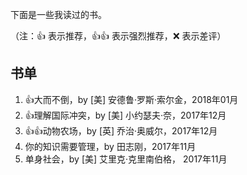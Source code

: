 下面是一些我读过的书。

（注：:+1: 表示推荐，:+1::+1: 表示强烈推荐，:x: 表示差评）

## 书单

1. :+1:大而不倒，by [美] 安德鲁·罗斯·索尔金，2018年01月
1. :+1:理解国际冲突，by [美] 小约瑟夫·奈，2017年12月
1. :+1::+1:动物农场，by [英] 乔治·奥威尔，2017年12月
1. 你的知识需要管理，by 田志刚，2017年11月
1. 单身社会，by [美] 艾里克·克里南伯格， 2017年11月